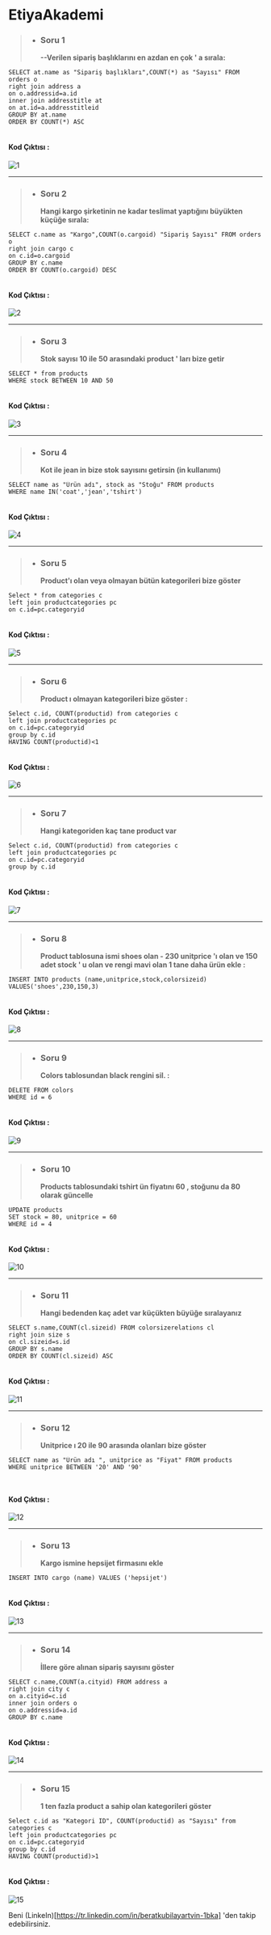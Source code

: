 # EtiyaAkademi

>- **<h3>Soru 1</h3> --Verilen sipariş başlıklarını en azdan en çok ' a sırala:**

```
SELECT at.name as "Sipariş başlıkları",COUNT(*) as "Sayısı" FROM orders o
right join address a
on o.addressid=a.id
inner join addresstitle at
on at.id=a.addresstitleid
GROUP BY at.name
ORDER BY COUNT(*) ASC
 
```
#### Kod Çıktısı :

![1](https://user-images.githubusercontent.com/96656340/204249629-f18ef316-c121-4991-8d54-7c5ff68d0e5a.PNG)


-----------------------------------------------------------------------------------------------------------------

>- **<h3>Soru 2</h3> Hangi kargo şirketinin ne kadar teslimat yaptığını büyükten küçüğe sırala:**

```
SELECT c.name as "Kargo",COUNT(o.cargoid) "Sipariş Sayısı" FROM orders o
right join cargo c
on c.id=o.cargoid
GROUP BY c.name
ORDER BY COUNT(o.cargoid) DESC
 
```

#### Kod Çıktısı :

![2](https://user-images.githubusercontent.com/96656340/204251764-4ac2f75d-c3d2-491c-aa58-a892857dc620.PNG)

-----------------------------------------------------------------------------------------------------------------

>- **<h3>Soru 3</h3> Stok sayısı 10 ile 50 arasındaki product ' ları bize getir**

```
SELECT * from products
WHERE stock BETWEEN 10 AND 50
 
```

#### Kod Çıktısı :


![3](https://user-images.githubusercontent.com/96656340/204253222-2ca45c3d-22f3-49ff-8b8f-078d2ac1b30a.PNG)

---------------------------------------------------------------------------------------------------------------

>- **<h3>Soru 4</h3> Kot ile jean in bize stok sayısını getirsin (in kullanımı)**


```
SELECT name as "Ürün adı", stock as "Stoğu" FROM products
WHERE name IN('coat','jean','tshirt')
 
```

#### Kod Çıktısı :

![4](https://user-images.githubusercontent.com/96656340/204256031-42308eb5-b90f-48f8-98b3-f1a43b2ee2c9.PNG)


---------------------------------------------------------------------------------------------------------------

>- **<h3>Soru 5</h3> Product'ı olan veya olmayan bütün kategorileri bize göster**


```
Select * from categories c
left join productcategories pc
on c.id=pc.categoryid
 
```

#### Kod Çıktısı :

![5](https://user-images.githubusercontent.com/96656340/204257203-74c8dc2c-44d4-47b5-b226-9c132f930ec5.PNG)


---------------------------------------------------------------------------------------------------------------


>- **<h3>Soru 6</h3>Product ı olmayan kategorileri bize göster :**


```
Select c.id, COUNT(productid) from categories c
left join productcategories pc
on c.id=pc.categoryid
group by c.id
HAVING COUNT(productid)<1
 
```
#### Kod Çıktısı :


![6](https://user-images.githubusercontent.com/96656340/204257677-7abdde31-d37e-4532-ad22-fd361ed96013.PNG)


---------------------------------------------------------------------------------------------------------------


>- **<h3>Soru 7</h3>Hangi kategoriden kaç tane product var**

```
Select c.id, COUNT(productid) from categories c
left join productcategories pc
on c.id=pc.categoryid
group by c.id
 
```
#### Kod Çıktısı :

![7](https://user-images.githubusercontent.com/96656340/204258177-be8e2ccd-23c7-485e-ab9d-37f13eb4fa0a.PNG)

---------------------------------------------------------------------------------------------------------------



>- **<h3>Soru 8</h3>Product tablosuna ismi shoes olan - 230 unitprice 'ı olan ve 150 adet stock ' u olan ve rengi mavi olan 1 tane daha ürün ekle :**


```
INSERT INTO products (name,unitprice,stock,colorsizeid) VALUES('shoes',230,150,3)
 
```

#### Kod Çıktısı :

![8](https://user-images.githubusercontent.com/96656340/204259063-8aa08718-edf9-4ec6-b9e4-a57d11107718.PNG)

---------------------------------------------------------------------------------------------------------------


>- **<h3>Soru 9</h3>Colors tablosundan black rengini sil. :**


```
DELETE FROM colors
WHERE id = 6
 
```

#### Kod Çıktısı :

![9](https://user-images.githubusercontent.com/96656340/204259564-0886904a-f89c-4db7-bf15-07b52025b548.PNG)

---------------------------------------------------------------------------------------------------------------

>- **<h3>Soru 10</h3>Products tablosundaki tshirt ün fiyatını 60 , stoğunu da 80 olarak güncelle**


```
UPDATE products
SET stock = 80, unitprice = 60
WHERE id = 4
 
```

#### Kod Çıktısı :

![10](https://user-images.githubusercontent.com/96656340/204260227-eb64d408-789a-405b-8f1e-c530bd9a161b.PNG)


---------------------------------------------------------------------------------------------------------------

>- **<h3>Soru 11</h3>Hangi bedenden kaç adet var küçükten büyüğe sıralayanız**


```
SELECT s.name,COUNT(cl.sizeid) FROM colorsizerelations cl
right join size s
on cl.sizeid=s.id
GROUP BY s.name
ORDER BY COUNT(cl.sizeid) ASC
 
```

#### Kod Çıktısı :

![11](https://user-images.githubusercontent.com/96656340/204260818-1a410d01-8f83-48cc-a7ad-5156904ac840.PNG)



---------------------------------------------------------------------------------------------------------------


>- **<h3>Soru 12</h3>Unitprice ı 20 ile 90 arasında olanları bize göster**


```
SELECT name as "Ürün adı ", unitprice as "Fiyat" FROM products
WHERE unitprice BETWEEN '20' AND '90'

 
```

#### Kod Çıktısı :

![12](https://user-images.githubusercontent.com/96656340/204261446-aa295453-d0e1-467a-86b4-287753b3433b.PNG)


---------------------------------------------------------------------------------------------------------------


>- **<h3>Soru 13</h3>Kargo ismine hepsijet firmasını ekle**


```
INSERT INTO cargo (name) VALUES ('hepsijet')
 
```

#### Kod Çıktısı :

![13](https://user-images.githubusercontent.com/96656340/204261926-c1ce4450-4872-419b-944f-5e7f82f78ffa.PNG)


---------------------------------------------------------------------------------------------------------------


>- **<h3>Soru 14</h3>İllere göre alınan sipariş sayısını göster**


```
SELECT c.name,COUNT(a.cityid) FROM address a
right join city c
on a.cityid=c.id
inner join orders o
on o.addressid=a.id
GROUP BY c.name
 
```

#### Kod Çıktısı :

![14](https://user-images.githubusercontent.com/96656340/204262449-52c75aa8-6b06-4e34-8c44-7802de438e50.PNG)


---------------------------------------------------------------------------------------------------------------


>- **<h3>Soru 15</h3>1 ten fazla product a sahip olan kategorileri göster**


```
Select c.id as "Kategori ID", COUNT(productid) as "Sayısı" from categories c
left join productcategories pc
on c.id=pc.categoryid
group by c.id
HAVING COUNT(productid)>1
 
```

#### Kod Çıktısı :

![15](https://user-images.githubusercontent.com/96656340/204262836-67948736-7f57-44e2-8fa0-5309aeaf4999.PNG)

Beni (LinkeIn)[https://tr.linkedin.com/in/beratkubilayartvin-1bka] 'den takip edebilirsiniz.
